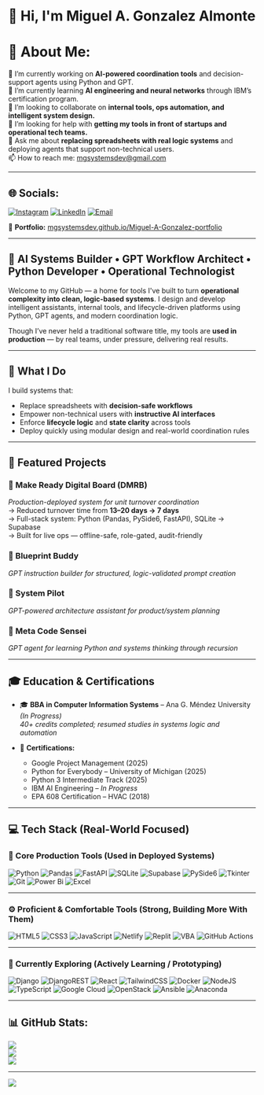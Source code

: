 # 👋 Hi, I'm Miguel A. Gonzalez Almonte

# 💫 About Me:
🔭 I’m currently working on **AI-powered coordination tools** and decision-support agents using Python and GPT.<br>
🌱 I’m currently learning **AI engineering and neural networks** through IBM’s certification program.<br>
👯 I’m looking to collaborate on **internal tools, ops automation, and intelligent system design.**<br>
🤔 I’m looking for help with **getting my tools in front of startups and operational tech teams.**<br>
💬 Ask me about **replacing spreadsheets with real logic systems** and deploying agents that support non-technical users.<br>
📫 How to reach me: [mgsystemsdev@gmail.com](mailto:mgsystemsdev@gmail.com)

---

## 🌐 Socials:
[![Instagram](https://img.shields.io/badge/Instagram-%23E4405F.svg?logo=Instagram&logoColor=white)](https://www.instagram.com/mg_system_dev/)
[![LinkedIn](https://img.shields.io/badge/LinkedIn-%230077B5.svg?logo=linkedin&logoColor=white)](https://linkedin.com/in/miguel-gonzalez-8a389791)
[![Email](https://img.shields.io/badge/Email-D14836?logo=gmail&logoColor=white)](mailto:mg.systems.dev@gmail.com)

📁 **Portfolio:** [mgsystemsdev.github.io/Miguel-A-Gonzalez-portfolio](https://mgsystemsdev.github.io/Miguel-A-Gonzalez-portfolio)

---

## 🧠 AI Systems Builder • GPT Workflow Architect • Python Developer • Operational Technologist

Welcome to my GitHub — a home for tools I've built to turn **operational complexity into clean, logic-based systems**. I design and develop intelligent assistants, internal tools, and lifecycle-driven platforms using Python, GPT agents, and modern coordination logic.

Though I’ve never held a traditional software title, my tools are **used in production** — by real teams, under pressure, delivering real results.

---

## 🔧 What I Do

I build systems that:
- Replace spreadsheets with **decision-safe workflows**
- Empower non-technical users with **instructive AI interfaces**
- Enforce **lifecycle logic** and **state clarity** across tools
- Deploy quickly using modular design and real-world coordination rules

---

## 🚀 Featured Projects

### 🔹 Make Ready Digital Board (DMRB)
*Production-deployed system for unit turnover coordination*  
→ Reduced turnover time from **13–20 days → 7 days**  
→ Full-stack system: Python (Pandas, PySide6, FastAPI), SQLite → Supabase  
→ Built for live ops — offline-safe, role-gated, audit-friendly

### 🔹 Blueprint Buddy
*GPT instruction builder for structured, logic-validated prompt creation*

### 🔹 System Pilot
*GPT-powered architecture assistant for product/system planning*

### 🔹 Meta Code Sensei
*GPT agent for learning Python and systems thinking through recursion*

---

## 🎓 Education & Certifications

- 🎓 **BBA in Computer Information Systems** – Ana G. Méndez University *(In Progress)*  
  *40+ credits completed; resumed studies in systems logic and automation*

- 🧾 **Certifications:**
  - Google Project Management (2025)
  - Python for Everybody – University of Michigan (2025)
  - Python 3 Intermediate Track (2025)
  - IBM AI Engineering – *In Progress*
  - EPA 608 Certification – HVAC (2018)

---

## 💻 Tech Stack (Real-World Focused)

### 🧠 Core Production Tools (Used in Deployed Systems)
![Python](https://img.shields.io/badge/python-3670A0?style=for-the-badge&logo=python&logoColor=ffdd54)
![Pandas](https://img.shields.io/badge/pandas-%23150458.svg?style=for-the-badge&logo=pandas&logoColor=white)
![FastAPI](https://img.shields.io/badge/FastAPI-005571?style=for-the-badge&logo=fastapi)
![SQLite](https://img.shields.io/badge/sqlite-%2307405e.svg?style=for-the-badge&logo=sqlite&logoColor=white)
![Supabase](https://img.shields.io/badge/Supabase-3ECF8E?style=for-the-badge&logo=supabase&logoColor=white)
![PySide6](https://img.shields.io/badge/PySide6-%23121011.svg?style=for-the-badge&logo=qt&logoColor=white)
![Tkinter](https://img.shields.io/badge/Tkinter-%23323330.svg?style=for-the-badge&logo=python&logoColor=white)
![Git](https://img.shields.io/badge/git-%23F05033.svg?style=for-the-badge&logo=git&logoColor=white)
![Power Bi](https://img.shields.io/badge/power_bi-F2C811?style=for-the-badge&logo=powerbi&logoColor=black)
![Excel](https://img.shields.io/badge/Excel-A4C639?style=for-the-badge&logo=microsoft-excel&logoColor=white)

---

### ⚙️ Proficient & Comfortable Tools (Strong, Building More With Them)
![HTML5](https://img.shields.io/badge/html5-%23E34F26.svg?style=for-the-badge&logo=html5&logoColor=white)
![CSS3](https://img.shields.io/badge/css3-%231572B6.svg?style=for-the-badge&logo=css3&logoColor=white)
![JavaScript](https://img.shields.io/badge/javascript-%23323330.svg?style=for-the-badge&logo=javascript&logoColor=%23F7DF1E)
![Netlify](https://img.shields.io/badge/netlify-%23000000.svg?style=for-the-badge&logo=netlify&logoColor=#00C7B7)
![Replit](https://img.shields.io/badge/Replit-667881?style=for-the-badge&logo=replit&logoColor=white)
![VBA](https://img.shields.io/badge/VBA-003B49?style=for-the-badge&logo=microsoft-excel&logoColor=white)
![GitHub Actions](https://img.shields.io/badge/github%20actions-%232671E5.svg?style=for-the-badge&logo=githubactions&logoColor=white)

---

### 🧪 Currently Exploring (Actively Learning / Prototyping)
![Django](https://img.shields.io/badge/django-%23092E20.svg?style=for-the-badge&logo=django&logoColor=white)
![DjangoREST](https://img.shields.io/badge/DJANGO-REST-ff1709?style=for-the-badge&logo=django&logoColor=white&color=ff1709&labelColor=gray)
![React](https://img.shields.io/badge/react-%2320232a.svg?style=for-the-badge&logo=react&logoColor=%2361DAFB)
![TailwindCSS](https://img.shields.io/badge/tailwindcss-%2338B2AC.svg?style=for-the-badge&logo=tailwind-css&logoColor=white)
![Docker](https://img.shields.io/badge/docker-%230db7ed.svg?style=for-the-badge&logo=docker&logoColor=white)
![NodeJS](https://img.shields.io/badge/node.js-6DA55F?style=for-the-badge&logo=node.js&logoColor=white)
![TypeScript](https://img.shields.io/badge/typescript-%23007ACC.svg?style=for-the-badge&logo=typescript&logoColor=white)
![Google Cloud](https://img.shields.io/badge/GoogleCloud-%234285F4.svg?style=for-the-badge&logo=google-cloud&logoColor=white)
![OpenStack](https://img.shields.io/badge/Openstack-%23f01742.svg?style=for-the-badge&logo=openstack&logoColor=white)
![Ansible](https://img.shields.io/badge/ansible-%231A1918.svg?style=for-the-badge&logo=ansible&logoColor=white)
![Anaconda](https://img.shields.io/badge/Anaconda-%2344A833.svg?style=for-the-badge&logo=anaconda&logoColor=white)


---

## 📊 GitHub Stats:
![](https://github-readme-stats.vercel.app/api?username=mgsystemsdev&theme=dark&hide_border=false&include_all_commits=true&count_private=true)<br/>
![](https://nirzak-streak-stats.vercel.app/?user=mgsystemsdev&theme=dark&hide_border=false)<br/>
![](https://github-readme-stats.vercel.app/api/top-langs/?username=mgsystemsdev&theme=dark&hide_border=false&include_all_commits=true&count_private=true&layout=compact)

---

[![](https://visitcount.itsvg.in/api?id=mgsystemsdev&icon=0&color=0)](https://visitcount.itsvg.in)

<!-- Proudly created with GPRM ( https://gprm.itsvg.in ) -->

<!--
**mgsystemsdev/mgsystemsdev** is a ✨ _special_ ✨ repository because its `README.md` (this file) appears on your GitHub profile.

Here are some ideas to get you started:

- 🔭 I’m currently working on ...
- 🌱 I’m currently learning ...
- 👯 I’m looking to collaborate on ...
- 🤔 I’m looking for help with ...
- 💬 Ask me about ...
- 📫 How to reach me: ...
- 😄 Pronouns: ...
- ⚡ Fun fact: ...
-->
